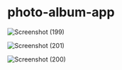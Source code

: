 # photo-album-app
![Screenshot (199)](https://github.com/AarugulaVarahalu/photo-album-app/assets/118363042/5dfbe229-044d-4e77-b570-79d696a42ba2)


![Screenshot (201)](https://github.com/AarugulaVarahalu/photo-album-app/assets/118363042/40e66e36-430b-4f9e-978f-5cbcec02dde7)



![Screenshot (200)](https://github.com/AarugulaVarahalu/photo-album-app/assets/118363042/b9894b15-25ec-4036-9cd5-d7efb7723454)
